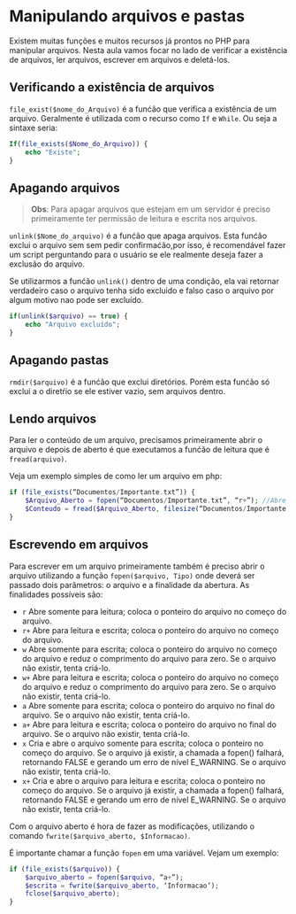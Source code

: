 # Manipulando arquivos e pastas

Existem muitas funções e muitos recursos já prontos no PHP para manipular arquivos. Nesta aula vamos focar no lado de verificar a existência de arquivos, ler arquivos, escrever em arquivos e deletá-los.

## Verificando a existência de arquivos

`file_exist($nome_do_Arquivo)` é a funćão que verifica a existência de um arquivo. Geralmente é utilizada com o recurso como `If` e `While`. Ou seja a sintaxe seria:


```php
If(file_exists($Nome_do_Arquivo)) {
    echo "Existe";
}
```

## Apagando arquivos

> **Obs**: Para apagar arquivos que estejam em um servidor é preciso primeiramente ter permissão de leitura e escrita nos arquivos.

`unlink($Nome_do_arquivo)` é a funćão que apaga arquivos. Esta funćão exclui o arquivo sem sem pedir confirmaćão,por isso, é recomendável fazer um script perguntando para o usuário se ele realmente deseja fazer a exclusão do arquivo.

Se utilizarmos a funćão `unlink()` dentro de uma condição, ela vai retornar verdadeiro caso o arquivo tenha sido excluido e falso caso o arquivo por algum motivo nao pode ser excluído.


```php
if(unlink($arquivo) == true) {
    echo "Arquivo excluído";
}
```

## Apagando pastas

`rmdir($arquivo)` é a funćão que exclui diretórios. Porém esta funćão só exclui a o diretŕio se ele estiver vazio, sem arquivos dentro.


## Lendo arquivos

Para ler o conteúdo de um arquivo, precisamos primeiramente abrir o arquivo e depois de aberto é que executamos a funćão de leitura que é `fread(arquivo)`.

Veja um exemplo simples de como ler um arquivo em php:

```php
if (file_exists(“Documentos/Importante.txt”)) {
    $Arquivo_Aberto = fopen(“Documentos/Importante.txt”, “r+”); //Abre o arquivo para leitura
    $Conteudo = fread($Arquivo_Aberto, filesize(“Documentos/Importante.txt”)); //Visualiza o conteúdo
}
```

## Escrevendo em arquivos

Para escrever em um arquivo primeiramente também é preciso abrir o arquivo utilizando a função `fopen($arquivo, Tipo)` onde deverá ser passado dois parâmetros: o arquivo e a finalidade da abertura. As finalidades possíveis são:

- `r` Abre somente para leitura; coloca o ponteiro do arquivo no começo do arquivo.
- `r+` Abre para leitura e escrita; coloca o ponteiro do arquivo no começo do arquivo.
- `w` Abre somente para escrita; coloca o ponteiro do arquivo no começo do arquivo e reduz o comprimento do arquivo para zero. Se o arquivo não existir, tenta criá-lo.
- `w+` Abre para leitura e escrita; coloca o ponteiro do arquivo no começo do arquivo e reduz o comprimento do arquivo para zero. Se o arquivo não existir, tenta criá-lo.
- `a` Abre somente para escrita; coloca o ponteiro do arquivo no final do arquivo. Se o arquivo não existir, tenta criá-lo.
- `a+` Abre para leitura e escrita; coloca o ponteiro do arquivo no final do arquivo. Se o arquivo não existir, tenta criá-lo.
- `x` Cria e abre o arquivo somente para escrita; coloca o ponteiro no começo do arquivo. Se o arquivo já existir, a chamada a fopen() falhará, retornando FALSE e gerando um erro de nível E_WARNING. Se o arquivo não existir, tenta criá-lo. 
- `x+` Cria e abre o arquivo para leitura e escrita; coloca o ponteiro no começo do arquivo. Se o arquivo já existir, a chamada a fopen() falhará, retornando FALSE e gerando um erro de nível E_WARNING. Se o arquivo não existir, tenta criá-lo. 


Com o arquivo aberto é hora de fazer as modificações, utilizando o comando `fwrite($arquivo_aberto, $Informacao)`.

É importante chamar a função `fopen` em uma variável. Vejam um exemplo:

```php
if (file_exists($arquivo)) {
    $arquivo_aberto = fopen($arquivo, “a+”);
    $escrita = fwrite($arquivo_aberto, ‘Informacao’);
    fclose($arquivo_aberto);
}
```